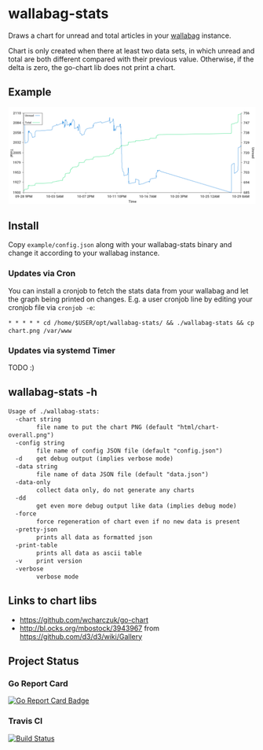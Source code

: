 # wallabag-stats

Draws a chart for unread and total articles in your [wallabag](https://github.com/wallabag/wallabag/) instance.

Chart is only created when there at least two data sets, in which unread and total are both different compared with their previous value. Otherwise, if the delta is zero, the go-chart lib does not print a chart.

## Example

![Example chart](example/example.png)

## Install

Copy `example/config.json` along with your wallabag-stats binary and change it according to your wallabag instance.

### Updates via Cron

You can install a cronjob to fetch the stats data from your wallabag and let the graph being printed on changes. E.g. a user cronjob line by editing your cronjob file via `cronjob -e`:

```
* * * * * cd /home/$USER/opt/wallabag-stats/ && ./wallabag-stats && cp chart.png /var/www
```

### Updates via systemd Timer

TODO :)

## wallabag-stats -h

```
Usage of ./wallabag-stats:
  -chart string
    	file name to put the chart PNG (default "html/chart-overall.png")
  -config string
    	file name of config JSON file (default "config.json")
  -d	get debug output (implies verbose mode)
  -data string
    	file name of data JSON file (default "data.json")
  -data-only
    	collect data only, do not generate any charts
  -dd
    	get even more debug output like data (implies debug mode)
  -force
    	force regeneration of chart even if no new data is present
  -pretty-json
    	prints all data as formatted json
  -print-table
    	prints all data as ascii table
  -v	print version
  -verbose
    	verbose mode
```

## Links to chart libs

- https://github.com/wcharczuk/go-chart
- http://bl.ocks.org/mbostock/3943967 from https://github.com/d3/d3/wiki/Gallery


## Project Status
### Go Report Card

[![Go Report Card Badge](https://goreportcard.com/badge/github.com/Strubbl/wallabag-stats)](https://goreportcard.com/report/github.com/Strubbl/wallabag-stats)


### Travis CI

[![Build Status](https://travis-ci.org/Strubbl/wallabag-stats.svg?branch=master)](https://travis-ci.org/Strubbl/wallabag-stats)
